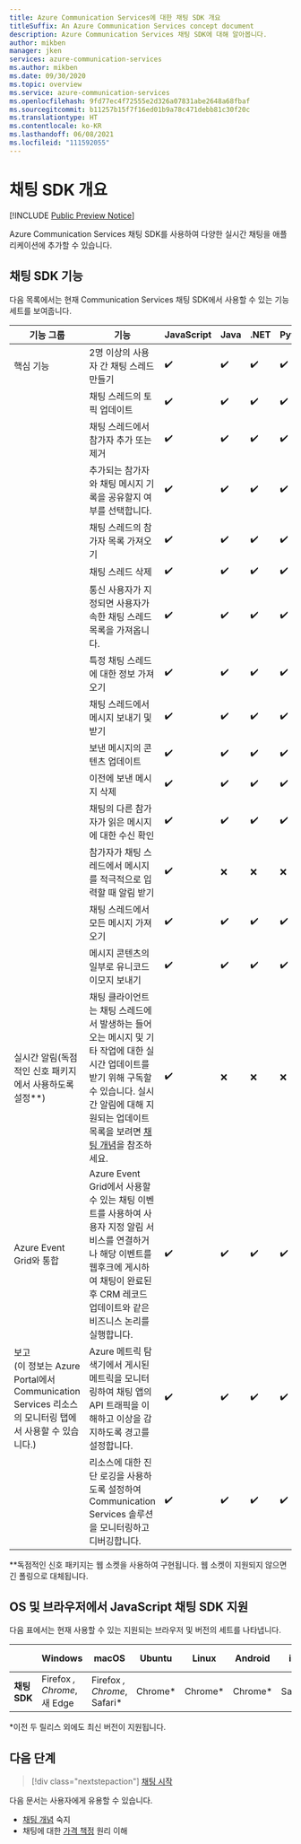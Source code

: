 ```yaml
---
title: Azure Communication Services에 대한 채팅 SDK 개요
titleSuffix: An Azure Communication Services concept document
description: Azure Communication Services 채팅 SDK에 대해 알아봅니다.
author: mikben
manager: jken
services: azure-communication-services
ms.author: mikben
ms.date: 09/30/2020
ms.topic: overview
ms.service: azure-communication-services
ms.openlocfilehash: 9fd77ec4f72555e2d326a07831abe2648a68fbaf
ms.sourcegitcommit: b11257b15f7f16ed01b9a78c471debb81c30f20c
ms.translationtype: HT
ms.contentlocale: ko-KR
ms.lasthandoff: 06/08/2021
ms.locfileid: "111592055"
---
```

# <a name="chat-sdk-overview"></a>채팅 SDK 개요 

[!INCLUDE [Public Preview Notice](../../includes/public-preview-include-chat.md)]

Azure Communication Services 채팅 SDK를 사용하여 다양한 실시간 채팅을 애플리케이션에 추가할 수 있습니다.
    
## <a name="chat-sdk-capabilities"></a>채팅 SDK 기능    

다음 목록에서는 현재 Communication Services 채팅 SDK에서 사용할 수 있는 기능 세트를 보여줍니다.  

| 기능 그룹 | 기능 | JavaScript  | Java | .NET | Python | iOS | Android |
|-----------------|-------------------|---|-----|----|-----|----|----|
| 핵심 기능 | 2명 이상의 사용자 간 채팅 스레드 만들기                                                     | ✔️   | ✔️  | ✔️    | ✔️   |  ✔️    | ✔️   |    
|                   | 채팅 스레드의 토픽 업데이트                                                                              | ✔️   | ✔️ | ✔️    | ✔️   |  ✔️    | ✔️   |   
|                   | 채팅 스레드에서 참가자 추가 또는 제거                                                                           | ✔️   | ✔️  | ✔️    | ✔️  |  ✔️    | ✔️   |  
|                   | 추가되는 참가자와 채팅 메시지 기록을 공유할지 여부를 선택합니다.                                   | ✔️   | ✔️   | ✔️    | ✔️  |  ✔️    | ✔️   | 
|                   | 채팅 스레드의 참가자 목록 가져오기                                                                          | ✔️   | ✔️  | ✔️ | ✔️ |  ✔️    | ✔️   | 
|                   | 채팅 스레드 삭제                                                                                              | ✔️   | ✔️  | ✔️    | ✔️  |  ✔️    | ✔️   |    
|                   | 통신 사용자가 지정되면 사용자가 속한 채팅 스레드 목록을 가져옵니다.                                           | ✔️   | ✔️  | ✔️    | ✔️  |  ✔️    | ✔️   |   
|                   | 특정 채팅 스레드에 대한 정보 가져오기                                                                              | ✔️   | ✔️  | ✔️ | ✔️ |  ✔️    | ✔️   |   
|                   | 채팅 스레드에서 메시지 보내기 및 받기                                                                            | ✔️   | ✔️   | ✔️    | ✔️  |  ✔️    | ✔️   |   
|                   | 보낸 메시지의 콘텐츠 업데이트                                                                               | ✔️   | ✔️  | ✔️ | ✔️ |  ✔️    | ✔️   |    
|                   | 이전에 보낸 메시지 삭제                                                                                                      | ✔️   | ✔️  | ✔️ | ✔️ |  ✔️    | ✔️   |    
|                   | 채팅의 다른 참가자가 읽은 메시지에 대한 수신 확인                                        | ✔️   | ✔️  | ✔️    | ✔️   |  ✔️    | ✔️   |   
|                   | 참가자가 채팅 스레드에서 메시지를 적극적으로 입력할 때 알림 받기                                         | ✔️   | ❌    | ❌  | ❌  | ✔️  | ✔️  |   
|                   | 채팅 스레드에서 모든 메시지 가져오기                                                                        | ✔️   | ✔️  | ✔️    | ✔️  |  ✔️    | ✔️   | 
|                   | 메시지 콘텐츠의 일부로 유니코드 이모지 보내기                                                                            | ✔️   | ✔️  | ✔️    | ✔️  |  ✔️    | ✔️   |    
|실시간 알림(독점적인 신호 패키지에서 사용하도록 설정**)|  채팅 클라이언트는 채팅 스레드에서 발생하는 들어오는 메시지 및 기타 작업에 대한 실시간 업데이트를 받기 위해 구독할 수 있습니다. 실시간 알림에 대해 지원되는 업데이트 목록을 보려면 [채팅 개념](concepts.md#real-time-notifications)을 참조하세요.                                     | ✔️   | ❌    | ❌  | ❌  | ✔️  | ✔️  |   
| Azure Event Grid와 통합             | Azure Event Grid에서 사용할 수 있는 채팅 이벤트를 사용하여 사용자 지정 알림 서비스를 연결하거나 해당 이벤트를 웹후크에 게시하여 채팅이 완료된 후 CRM 레코드 업데이트와 같은 비즈니스 논리를 실행합니다.   | ✔️   | ✔️  | ✔️    | ✔️  |  ✔️    | ✔️   |    
| 보고 </br>(이 정보는 Azure Portal에서 Communication Services 리소스의 모니터링 탭에서 사용할 수 있습니다.)      | Azure 메트릭 탐색기에서 게시된 메트릭을 모니터링하여 채팅 앱의 API 트래픽을 이해하고 이상을 감지하도록 경고를 설정합니다.     | ✔️   | ✔️  | ✔️    | ✔️  |  ✔️    | ✔️   |  
|                   | 리소스에 대한 진단 로깅을 사용하도록 설정하여 Communication Services 솔루션을 모니터링하고 디버깅합니다.    | ✔️   | ✔️  | ✔️    | ✔️  |  ✔️    | ✔️   |   


**독점적인 신호 패키지는 웹 소켓을 사용하여 구현됩니다. 웹 소켓이 지원되지 않으면 긴 폴링으로 대체됩니다.  

## <a name="javascript-chat-sdk-support-by-os-and-browser"></a>OS 및 브라우저에서 JavaScript 채팅 SDK 지원    

다음 표에서는 현재 사용할 수 있는 지원되는 브라우저 및 버전의 세트를 나타냅니다.
    
|                                  | Windows          | macOS          | Ubuntu | Linux  | Android | iOS    | iPad OS|
|--------------------------------|----------------|--------------|-------|------|------|------|-------|
| **채팅 SDK** | Firefox *, Chrome*, 새 Edge | Firefox *, Chrome*, Safari* | Chrome*  | Chrome* | Chrome* | Safari* | Safari* |

*이전 두 릴리스 외에도 최신 버전이 지원됩니다.<br/>   

## <a name="next-steps"></a>다음 단계   

> [!div class="nextstepaction"] 
> [채팅 시작](../../quickstarts/chat/get-started.md)    

다음 문서는 사용자에게 유용할 수 있습니다.  
- [채팅 개념](../chat/concepts.md) 숙지
- 채팅에 대한 [가격 책정](../pricing.md#chat) 원리 이해
